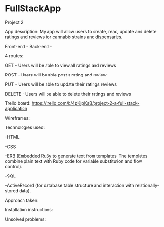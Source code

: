 # FullStackApp
Project 2

App description: My app will allow users to create, read, update and delete ratings and reviews for cannabis strains and dispensaries.


Front-end - 
Back-end - 

4 routes: 

GET -  Users will be able to view all ratings and reviews

POST - Users will be able post a rating and review 

PUT - Users will be able to update their ratings reviews

DELETE - Users will be able to delete their ratings and reviews

Trello board: https://trello.com/b/4pKjpKsB/project-2-a-full-stack-application

Wireframes:

Technologies used: 

-HTML

-CSS

-ERB (Embedded RuBy to generate text from templates. The templates combine plain text with Ruby code for variable substitution and flow control).

-SQL

-ActiveRecord (for database table structure and interaction with relationally-stored data).


Approach taken:

Installation instructions:

Unsolved problems:

